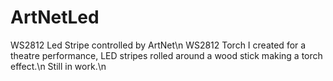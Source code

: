 # ArtNetLed
WS2812 Led Stripe controlled by ArtNet\n
WS2812 Torch I created for a theatre performance, LED stripes rolled around a wood stick making a torch effect.\n
Still in work.\n

